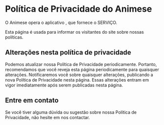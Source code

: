 <h1> Política de Privacidade do Animese</h1>

<p> O Animese opera o aplicativo , que fornece o SERVIÇO. </p>

<p> Esta página é usada para informar os visitantes do site sobre nossas políticas.  </p>

<h2> Alterações nesta política de privacidade  </h2>

<p> Podemos atualizar nossa Política de Privacidade periodicamente. Portanto, recomendamos que você reveja esta página periodicamente para quaisquer alterações. Notificaremos você sobre quaisquer alterações, publicando a nova Política de Privacidade nesta página. Essas alterações entram em vigor imediatamente após serem publicadas nesta página. </p>

<h2> Entre em contato </h2>

<p> Se você tiver alguma dúvida ou sugestão sobre nossa Política de Privacidade, não hesite em nos contactar. </p>
